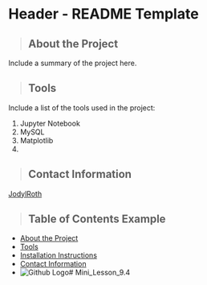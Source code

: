 # Header - README Template
<a class="anchor" id="about the project"></a>
>## About the Project
Include a summary of the project here.
<a class="anchor" id="tools"></a>
>## Tools
Include a list of the tools used in the project:
1. Jupyter Notebook
2. MySQL
3. Matplotlib
4. <a class="anchor" id="contact"></a>
>## Contact Information
[JodylRoth](https://www.linkedin.com/in/jody-l-roth-cpa-31482b69)
>## Table of Contents Example
* [About the Project](#about_the_project)
* [Tools](#tools)
* [Installation Instructions](#installation_instructions)
* [Contact Information](#contact)
* ![Github Logo](https://github.githubassets.com/images/modules/logos_page/Octocat.png "Github logo - markdown")# Mini_Lesson_9.4

